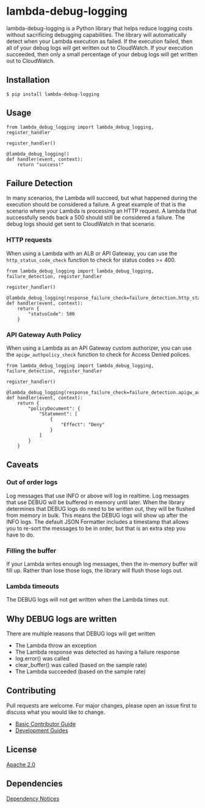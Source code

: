 # lambda-debug-logging

lambda-debug-logging is a Python library that helps reduce logging costs without sacrificing debugging capabilities.  The library will automatically detect when your Lambda execution as failed.  If the execution failed, then all of your debug logs will get written out to CloudWatch.  If your execution succeeded, then only a small percentage of your debug logs will get written out to CloudWatch.

## Installation

```
$ pip install lambda-debug-logging
```

## Usage

```
from lambda_debug_logging import lambda_debug_logging, register_handler

register_handler()

@lambda_debug_logging()
def handler(event, context):
    return "success!"
```

## Failure Detection

In many scenarios, the Lambda will succeed, but what happened during the execution should be considered a failure.
A great example of that is the scenario where your Lambda is processing an HTTP request.  A lambda that successfully
sends back a 500 should still be considered a failure.  The debug logs should get sent to CloudWatch in that scenario.

### HTTP requests

When using a Lambda with an ALB or API Gateway, you can use the `http_status_code_check` function to check for status codes >= 400.

```
from lambda_debug_logging import lambda_debug_logging, failure_detection, register_handler

register_handler()

@lambda_debug_logging(response_failure_check=failure_detection.http_status_code_check)
def handler(event, context):
    return {
        "statusCode": 500
    }
```

### API Gateway Auth Policy

When using a Lambda as an API Gateway custom authorizer, you can use the `apigw_authpolicy_check` function to check for Access Denied polices.

```
from lambda_debug_logging import lambda_debug_logging, failure_detection, register_handler

register_handler()

@lambda_debug_logging(response_failure_check=failure_detection.apigw_authpolicy_check)
def handler(event, context):
    return {
        "policyDocument": {
            "Statement": [
                {
                    "Effect": "Deny"
                }
            ]
        }
    }
```

## Caveats

### Out of order logs

Log messages that use INFO or above will log in realtime.  Log messages that use DEBUG will be buffered in memory until later.
When the library determines that DEBUG logs do need to be written out, they will be flushed from memory in bulk.  This means
the DEBUG logs will show up after the INFO logs.  The default JSON Formatter includes a timestamp that allows you to re-sort
the messages to be in order, but that is an extra step you have to do.

### Filling the buffer

If your Lambda writes enough log messages, then the in-memory buffer will fill up.  Rather than lose those logs, the library
will flush those logs out.

### Lambda timeouts

The DEBUG logs will not get written when the Lambda times out.

## Why DEBUG logs are written

There are multiple reasons that DEBUG logs will get written

- The Lambda throw an exception
- The Lambda response was detected as having a failure response
- log.error() was called
- clear_buffer() was called (based on the sample rate)
- The Lambda succeeded (based on the sample rate)

## Contributing

Pull requests are welcome. For major changes, please open an issue first to discuss what you would like to change.

- [Basic Contributor Guide](CONTRIBUTING.md)
- [Development Guides](docs/devguide.md)

## License

[Apache 2.0](https://www.apache.org/licenses/LICENSE-2.0/)

## Dependencies

[Dependency Notices](NOTICE.md)